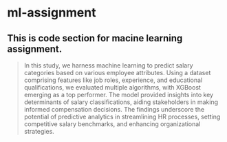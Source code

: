 # ml-assignment

## This is code section for macine learning assignment.

> In this study, we harness machine learning to predict salary categories based on various employee attributes. Using a dataset comprising features like job roles, experience, and educational qualifications, we evaluated multiple algorithms, with XGBoost emerging as a top performer. The model provided insights into key determinants of salary classifications, aiding stakeholders in making informed compensation decisions. The findings underscore the potential of predictive analytics in streamlining HR processes, setting competitive salary benchmarks, and enhancing organizational strategies.